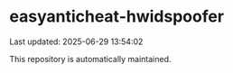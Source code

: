 # easyanticheat-hwidspoofer

Last updated: 2025-06-29 13:54:02

This repository is automatically maintained.
